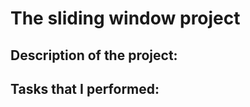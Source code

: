 
# The sliding window project </br>

## Description of the project: </br>

## Tasks that I performed: </br>




